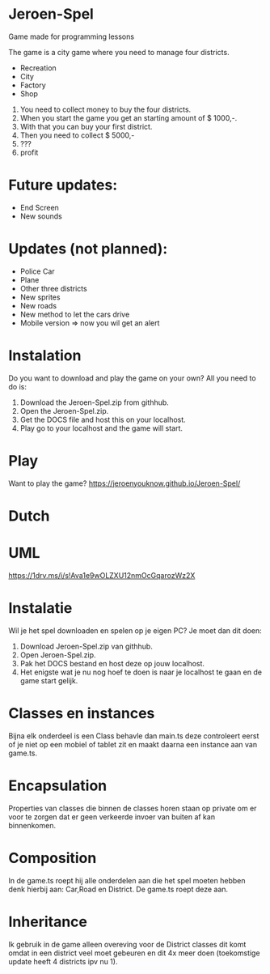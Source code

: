 # Jeroen-Spel
Game made for programming lessons 

The game is a city game where you need to manage four districts.
- Recreation
- City
- Factory
- Shop

1. You need to collect money to buy the four districts.
2. When you start the game you get an starting amount of $ 1000,-.
3. With that you can buy your first district.
4. Then you need to collect $ 5000,-
5. ???
6. profit

# Future updates:
- End Screen
- New sounds


# Updates (not planned):
- Police Car 
- Plane
- Other three districts
- New sprites
- New roads
- New method to let the cars drive
- Mobile version => now you wil get an alert

# Instalation 
  Do you want to download and play the game on your own? All you need to do is:
  1. Download the Jeroen-Spel.zip from githhub.
  2. Open the Jeroen-Spel.zip.
  3. Get the DOCS file and host this on your localhost.
  4. Play go to your localhost and the game will start.
  
# Play 
Want to play the game? https://jeroenyouknow.github.io/Jeroen-Spel/

# Dutch

# UML
  https://1drv.ms/i/s!Ava1e9wOLZXU12nmOcGqarozWz2X

# Instalatie

Wil je het spel downloaden en spelen op je eigen PC? Je moet dan dit doen:
  1. Download Jeroen-Spel.zip van githhub.
  2. Open Jeroen-Spel.zip.
  3. Pak het DOCS bestand en host deze op jouw localhost.
  4. Het enigste wat je nu nog hoef te doen is naar je localhost te gaan en de game start gelijk.

# Classes en instances

Bijna elk onderdeel is een Class behavle dan main.ts deze controleert eerst of je niet op een mobiel of tablet zit en maakt daarna een instance aan van game.ts.

# Encapsulation

Properties van classes die binnen de classes horen staan op private om er voor te zorgen dat er geen verkeerde invoer van buiten af kan binnenkomen.

# Composition

In de game.ts roept hij alle onderdelen aan die het spel moeten hebben denk hierbij aan: Car,Road en District. De game.ts roept deze aan.

# Inheritance

Ik gebruik in de game alleen overeving voor de District classes dit komt omdat in een district veel moet gebeuren en dit 4x meer doen (toekomstige update heeft 4 districts ipv nu 1).


